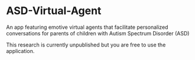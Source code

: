 # ASD-Virtual-Agent
An app featuring emotive virtual agents that facilitate personalized conversations for parents of children with Autism Spectrum Disorder (ASD)

This research is currently unpublished but you are free to use the application.
